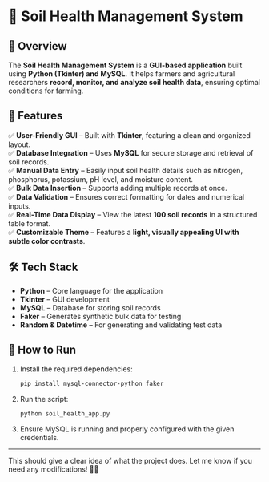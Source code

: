 
# 🌱 Soil Health Management System  

## 📌 Overview  
The **Soil Health Management System** is a **GUI-based application** built using **Python (Tkinter) and MySQL**. It helps farmers and agricultural researchers **record, monitor, and analyze soil health data**, ensuring optimal conditions for farming.  

## 🚀 Features  
✅ **User-Friendly GUI** – Built with **Tkinter**, featuring a clean and organized layout.  
✅ **Database Integration** – Uses **MySQL** for secure storage and retrieval of soil records.  
✅ **Manual Data Entry** – Easily input soil health details such as nitrogen, phosphorus, potassium, pH level, and moisture content.  
✅ **Bulk Data Insertion** – Supports adding multiple records at once.  
✅ **Data Validation** – Ensures correct formatting for dates and numerical inputs.  
✅ **Real-Time Data Display** – View the latest **100 soil records** in a structured table format.  
✅ **Customizable Theme** – Features a **light, visually appealing UI with subtle color contrasts**.  

## 🛠️ Tech Stack  
- **Python** – Core language for the application  
- **Tkinter** – GUI development  
- **MySQL** – Database for storing soil records  
- **Faker** – Generates synthetic bulk data for testing  
- **Random & Datetime** – For generating and validating test data  

## 📌 How to Run  
1. Install the required dependencies:  
   ```bash
   pip install mysql-connector-python faker
   ```
2. Run the script:  
   ```bash
   python soil_health_app.py
   ```
3. Ensure MySQL is running and properly configured with the given credentials.  

---

This should give a clear idea of what the project does. Let me know if you need any modifications! 🚀📖
